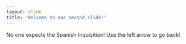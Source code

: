 ```yaml
---
layout: slide
title: "Welcome to our second slide!"
---
```

No one expects the Spanish Inquisition!
Use the left arrow to go back!
